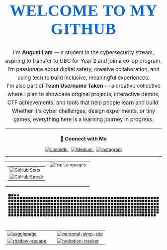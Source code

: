 <h1 align="center" style="font-size: 3.2rem; font-weight: 700; color: #0F67D1; font-family: cursive; letter-spacing: 1px;">
  WELCOME TO MY GITHUB
</h1>

<p align="center" style="max-width: 700px; margin: auto; font-size: 1.05rem; line-height: 1.6;">
  I'm <strong>August Lam</strong> — a student in the cybersecurity stream, aspiring to transfer to UBC for Year 2 and join a co-op program. I’m passionate about digital safety, creative collaboration, and using tech to build inclusive, meaningful experiences.
</p>

<p align="center" style="max-width: 700px; margin: auto; font-size: 1.05rem; line-height: 1.6;">
  I'm also part of <strong>Team Username Taken</strong> — a creative collective where I plan to showcase original projects, interactive demos, CTF achievements, and tools that help people learn and build. Whether it's cyber challenges, design experiments, or tiny games, everything here is a learning journey in progress.
</p>


---

<div align="center">

### 🔗 Connect with Me

<a href="https://www.linkedin.com/in/august-lam-b6a4a5361/">
  <img alt="LinkedIn" src="https://img.shields.io/badge/LinkedIn-0A66C2?style=for-the-badge&logo=linkedin&logoColor=white" />
</a>
&nbsp;
<a href="https://medium.com/@auggieldoggie">
  <img alt="Medium" src="https://img.shields.io/badge/Medium-000000?style=for-the-badge&logo=medium&logoColor=white" />
</a>
&nbsp;
<a href="https://www.instagram.com/auggowo/">
  <img alt="Instagram" src="https://img.shields.io/badge/Instagram-E4405F?style=for-the-badge&logo=instagram&logoColor=white" />
</a>

</div>

---

<div align="center">

<!-- STATS (stacked left) + LANGUAGES (right) -->
<table width="100%" cellspacing="0" cellpadding="0" style="border-collapse: collapse;">
  <tr valign="top">
    <td width="50%">
      <table width="100%" cellspacing="0" cellpadding="0" style="border-collapse: collapse;">
        <tr>
          <td>
            <img src="https://github-readme-stats.vercel.app/api?username=Auggie0w0&show_icons=true&theme=github_dark&hide_border=true&hide_title=true&card_width=320" alt="GitHub Stats" width="100%" />
          </td>
        </tr>
        <tr>
          <td>
            <img src="https://streak-stats.demolab.com/?user=Auggie0w0&theme=github-dark-blue&hide_border=true" alt="GitHub Streak" width="100%" />
          </td>
        </tr>
      </table>
    </td>
    <td width="50%">
      <img src="https://github-readme-stats.vercel.app/api/top-langs/?username=Auggie0w0&layout=compact&theme=github_dark&hide_border=true&langs_count=10" alt="Top Languages" width="100%" />
    </td>
  </tr>
</table>

<!-- SNAKE ANIMATION -->
<picture>
  <source media="(prefers-color-scheme: dark)" srcset="https://raw.githubusercontent.com/Auggie0w0/Auggie0w0/main/assets/github-snake-dark.svg" />
  <source media="(prefers-color-scheme: light)" srcset="https://raw.githubusercontent.com/Auggie0w0/Auggie0w0/main/assets/github-snake.svg" />
  <img alt="github-snake" src="https://raw.githubusercontent.com/Auggie0w0/Auggie0w0/main/assets/github-snake.svg" />
</picture>

<!-- PINNED PROJECTS -->
<table width="100%" cellspacing="0" cellpadding="0" style="border-collapse: collapse;">
  <tr valign="top">
    <td width="50%">
      <a href="https://github.com/Auggie0w0/auggiepage">
        <img src="https://github-readme-stats.vercel.app/api/pin/?username=Auggie0w0&repo=auggiepage&theme=github_dark&hide_border=true" alt="auggiepage" width="100%" />
      </a>
    </td>
    <td width="50%">
      <a href="https://github.com/Auggie0w0/personal-simp-site">
        <img src="https://github-readme-stats.vercel.app/api/pin/?username=Auggie0w0&repo=personal-simp-site&theme=github_dark&hide_border=true" alt="personal-simp-site" width="100%" />
      </a>
    </td>
  </tr>
  <tr valign="top">
    <td width="50%">
      <a href="https://github.com/Auggie0w0/shadow-escape">
        <img src="https://github-readme-stats.vercel.app/api/pin/?username=Auggie0w0&repo=shadow-escape&theme=github_dark&hide_border=true" alt="shadow-escape" width="100%" />
      </a>
    </td>
    <td width="50%">
      <a href="https://github.com/Auggie0w0/hydration-tracker">
        <img src="https://github-readme-stats.vercel.app/api/pin/?username=Auggie0w0&repo=hydration-tracker&theme=github_dark&hide_border=true" alt="hydration-tracker" width="100%" />
      </a>
    </td>
  </tr>
</table>

</div>
